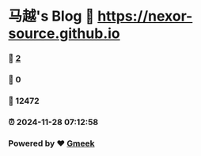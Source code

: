 # 马越's Blog :link: https://nexor-source.github.io 
### :page_facing_up: [2](https://nexor-source.github.io/tag.html) 
### :speech_balloon: 0 
### :hibiscus: 12472 
### :alarm_clock: 2024-11-28 07:12:58 
### Powered by :heart: [Gmeek](https://github.com/Meekdai/Gmeek)
